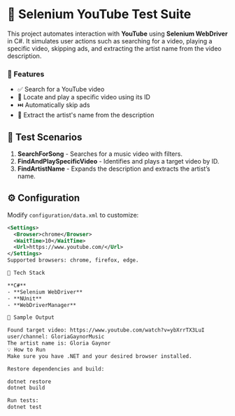 # 🎵 Selenium YouTube Test Suite

This project automates interaction with **YouTube** using **Selenium WebDriver** in C#. It simulates user actions such as searching for a video, playing a specific video, skipping ads, and extracting the artist name from the video description.

### 🚀 Features

- ✅ Search for a YouTube video
- 🎯 Locate and play a specific video using its ID
- ⏭️ Automatically skip ads
- 🧠 Extract the artist's name from the description

## 🧪 Test Scenarios

1. **SearchForSong** - Searches for a music video with filters.
2. **FindAndPlaySpecificVideo** - Identifies and plays a target video by ID.
3. **FindArtistName** - Expands the description and extracts the artist’s name.

## ⚙️ Configuration

Modify `configuration/data.xml` to customize:

```xml
<Settings>
  <Browser>chrome</Browser>
  <WaitTime>10</WaitTime>
  <Url>https://www.youtube.com/</Url>
</Settings>
Supported browsers: chrome, firefox, edge.

🧰 Tech Stack

**C#**
- **Selenium WebDriver**
- **NUnit**
- **WebDriverManager**

📸 Sample Output

Found target video: https://www.youtube.com/watch?v=ybXrrTX3LuI
user/channel: GloriaGaynorMusic
The artist name is: Gloria Gaynor
💡 How to Run
Make sure you have .NET and your desired browser installed.

Restore dependencies and build:

dotnet restore
dotnet build

Run tests:
dotnet test



